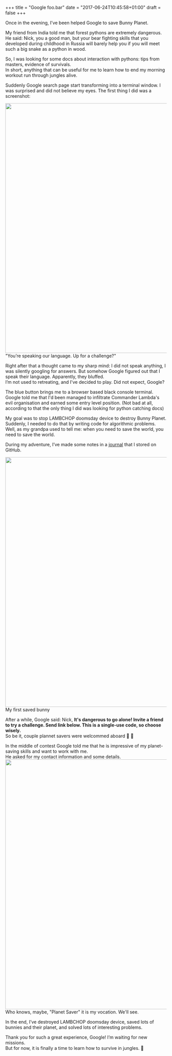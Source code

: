 +++
title = "Google foo.bar"
date = "2017-06-24T10:45:58+01:00"
draft = false
+++

Once in the evening, I’ve been helped Google to save Bunny Planet.
 
My friend from India told me that forest pythons are extremely dangerous.  
He said: Nick, you a good man, but your bear fighting skills that you developed during childhood in Russia will barely help you if you will meet such a big snake as a python in wood.  

So, I was looking for some docs about interaction with pythons: tips from masters, evidence of survivals.  
In short, anything that can be useful for me to learn how to end my morning workout run through jungles alive.
 
Suddenly Google search page start transforming into a terminal window. 
I was surprised and did not believe my eyes. The first thing I did was a screenshot:

<img src="/blog/static/post/google-foo.bar_1.png" width="780" />  
"You’re speaking our language. Up for a challenge?"
 
Right after that a thought came to my sharp mind: I did not speak anything, I was silently googling for answers. But somehow Google figured out that I speak their language. Apparently, they bluffed.  
I’m not used to retreating, and I've decided to play. Did not expect, Google?
 
The blue button brings me to a browser based black console terminal.
Google told me that I'd been managed to infiltrate Commander Lambda's evil organisation and earned some entry level position. (Not bad at all, according to that the only thing I did was looking for python catching docs)  

My goal was to stop LAMBCHOP doomsday device to destroy Bunny Planet.  
Suddenly, I needed to do that by writing code for algorithmic problems.  
Well, as my grandpa used to tell me: when you need to save the world, you need to save the world.
 
During my adventure, I’ve made some notes in a [journal](https://github.com/nkapliev/google-foo.bar) that I stored on GitHub.  

<img src="/blog/static/post/google-foo.bar_2.png" width="780">  
My first saved bunny

After a while, Google said: Nick, **It's dangerous to go alone! Invite a friend to try a challenge. Send link below. This is a single-use code, so choose wisely.**  
So be it, couple plannet savers were welcommed aboard :bear: :bear:

In the middle of contest Google told me that he is impressive of my planet-saving skills and want to work with me.  
He asked for my contact information and some details.  
<img src="/blog/static/post/google-foo.bar_3.png" width="780" />  
Who knows, maybe, "Planet Saver" it is my vocation. We'll see.  

In the end, I’ve destroyed LAMBCHOP doomsday device, saved lots of bunnies and their planet, and solved lots of interesting problems.  

Thank you for such a great experience, Google! I’m waiting for new missions.  
But for now, it is finally a time to learn how to survive in jungles. :snake:
 
